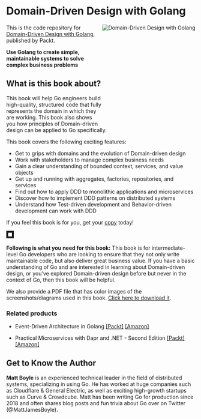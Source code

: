 # Domain-Driven Design with Golang

<a href="https://www.packtpub.com/product/domain-driven-design-with-golang/9781804613450?utm_source=github&utm_medium=repository&utm_campaign=9781804613450"><img src="https://static.packt-cdn.com/products/9781804613450/cover/smaller" alt="Domain-Driven Design with Golang" height="256px" align="right"></a>

This is the code repository for [Domain-Driven Design with Golang](https://www.packtpub.com/product/domain-driven-design-with-golang/9781804613450?utm_source=github&utm_medium=repository&utm_campaign=9781804613450), published by Packt.

**Use Golang to create simple, maintainable systems to solve complex business problems**

## What is this book about?
This book will help Go engineers build high-quality, structured code that fully represents the domain in which they are working. This book also shows you how principles of Domain-driven design can be applied to Go specifically.

This book covers the following exciting features:
* Get to grips with domains and the evolution of Domain-driven design
* Work with stakeholders to manage complex business needs
* Gain a clear understanding of bounded context, services, and value objects
* Get up and running with aggregates, factories, repositories, and services
* Find out how to apply DDD to monolithic applications and microservices
* Discover how to implement DDD patterns on distributed systems
* Understand how Test-driven development and Behavior-driven development can work with DDD

If you feel this book is for you, get your [copy](https://www.amazon.com/dp/1804613452) today!

<a href="https://www.packtpub.com/?utm_source=github&utm_medium=banner&utm_campaign=GitHubBanner"><img src="https://raw.githubusercontent.com/PacktPublishing/GitHub/master/GitHub.png" 
alt="https://www.packtpub.com/" border="5" /></a>

**Following is what you need for this book:**
This book is for intermediate-level Go developers who are looking to ensure that they not only write maintainable code, but also deliver great business value. If you have a basic understanding of Go and are interested in learning about Domain-driven design, or you’ve explored Domain-driven design before but never in the context of Go, then this book will be helpful.

We also provide a PDF file that has color images of the screenshots/diagrams used in this book. [Click here to download it](https://packt.link/lXo4T).

### Related products
*  Event-Driven Architecture in Golang
 [[Packt]](https://www.packtpub.com/product/event-driven-architecture-in-golang/9781803238012?utm_source=github&utm_medium=repository&utm_campaign=9781803238012) [[Amazon]](https://www.amazon.com/dp/1803238011)

* Practical Microservices with Dapr and .NET - Second Edition [[Packt]](https://www.packtpub.com/product/practical-microservices-with-dapr-and-net-second-edition/9781803248127?utm_source=github&utm_medium=repository&utm_campaign=9781803248127) [[Amazon]](https://www.amazon.com/dp/1803248122)

## Get to Know the Author
**Matt Boyle**
is an experienced technical leader in the field of distributed systems, specializing in using Go. He has worked at huge companies such as Cloudflare & General Electric, as well as exciting high-growth startups such as Curve & Crowdcube. Matt has been writing Go for production since 2018 and often shares blog posts and fun trivia about Go over on Twitter (@MattJamesBoyle).
